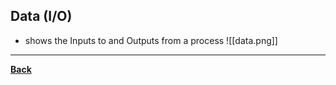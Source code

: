 ## Data (I/O)
- shows the Inputs to and Outputs from a process
![[data.png]]

---
**[Back](COMPROGPrelimCh2.md)**